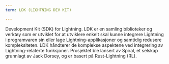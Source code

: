 ```yaml
---
term: LDK (LIGHTNING DEV KIT)

---
```

Development Kit (SDK) for Lightning. LDK er en samling biblioteker og verktøy som er utviklet for at utviklere enkelt skal kunne integrere Lightning i programvaren sin eller lage Lightning-applikasjoner og samtidig redusere kompleksiteten. LDK håndterer de komplekse aspektene ved integrering av Lightning-relaterte funksjoner. Prosjektet ble lansert av Spiral, et selskap grunnlagt av Jack Dorsey, og er basert på Rust-Lightning (RL).